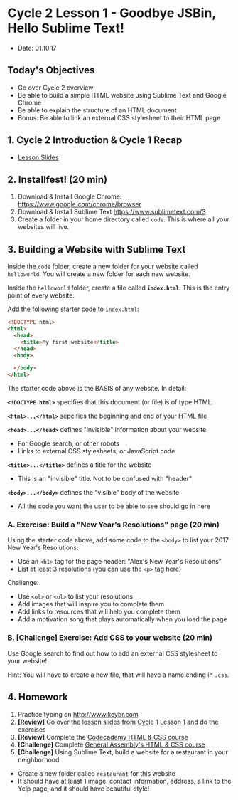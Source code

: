 # Cycle 2 Lesson 1 -  Goodbye JSBin, Hello Sublime Text!

* Date: 01.10.17

## Today's Objectives

* Go over Cycle 2 overview
* Be able to build a simple HTML website using Sublime Text and Google Chrome
* Be able to explain the structure of an HTML document
* Bonus: Be able to link an external CSS stylesheet to their HTML page

## 1. Cycle 2 Introduction & Cycle 1 Recap

* [Lesson Slides](https://docs.google.com/presentation/d/1KpuVIGbZNV00xryrRZgN95w9dOH98UHHnXavGCiloxE/edit?usp=sharing)

## 2. Installfest! (20 min)

1. Download & Install Google Chrome: https://www.google.com/chrome/browser
2. Download & Install Sublime Text https://www.sublimetext.com/3
3. Create a folder in your home directory called `code`. This is where all your websites will live.

## 3. Building a Website with Sublime Text

Inside the `code` folder, create a new folder for your website called `helloworld`. You will create a new folder for each new website.

Inside the `helloworld` folder, create a file called **`index.html`**. This is the entry point of every website.

Add the following starter code to `index.html`:

```html
<!DOCTYPE html>
<html>
  <head>
    <title>My first website</title>
  </head>
  <body>

  </body>
</html>
```

The starter code above is the BASIS of any website. In detail:

**`<!DOCTYPE html>`** specifies that this document (or file) is of type HTML.

**`<html>...</html>`** sepcifies the beginning and end of your HTML file

**`<head>...</head>`** defines "invisible" information about your website
* For Google search, or other robots
* Links to external CSS stylesheets, or JavaScript code

**`<title>...</title>`** defines a title for the website
* This is an "invisible" title. Not to be confused with "header"

**`<body>...</body>`** defines the "visible" body of the website
* All the code you want the user to be able to see should go in here

### A. Exercise: Build a "New Year's Resolutions" page (20 min)

Using the starter code above, add some code to the `<body>` to list your 2017 New Year's Resolutions:
* Use an `<h1>` tag for the page header: "Alex's New Year's Resolutions"
* List at least 3 resolutions (you can use the `<p>` tag here)

Challenge:
* Use `<ol>` or `<ul>` to list your resolutions
* Add images that will inspire you to complete them
* Add links to resources that will help you complete them
* Add a motivation song that plays automatically when you load the page

### B. [Challenge] Exercise: Add CSS to your website (20 min)

Use Google search to find out how to add an external CSS stylesheet to your website!

Hint: You will have to create a new file, that will have a name ending in `.css`.

## 4. Homework

1. Practice typing on http://www.keybr.com
2. **[Review]** Go over the lesson slides [from Cycle 1 Lesson 1](https://github.com/noidontdig/fortune/blob/master/notes/lesson-1_10-11-16.md) and do the exercises
3. **[Review]** Complete the [Codecademy HTML & CSS course](https://www.codecademy.com/learn/web)
4. **[Challenge]** Complete [General Assembly's HTML & CSS course](https://dash.generalassemb.ly/)
5. **[Challenge]** Using Sublime Text, build a website for a restaurant in your neighborhood
  * Create a new folder called `restaurant` for this website
  * It should have at least 1 image, contact information, address, a link to the Yelp page, and it should have beautiful style!
